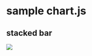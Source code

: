 # sample chart.js

## stacked bar

![](https://raw.githubusercontent.com/basyura/sample-js/master/plain/stackedbar/images/stackedbar.png)
